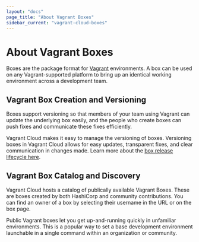 ```yaml
---
layout: "docs"
page_title: "About Vagrant Boxes"
sidebar_current: "vagrant-cloud-boxes"
---
```


# About Vagrant Boxes

Boxes are the package format for [Vagrant](https://vagrantup.com) environments.
A box can be used on any Vagrant-supported platform to bring up an identical
working environment across a development team.

## Vagrant Box Creation and Versioning

Boxes support versioning so that members of your team using Vagrant can update
the underlying box easily, and the people who create boxes can push fixes and
communicate these fixes efficiently.

Vagrant Cloud makes it easy to manage the versioning of boxes.  Versioning boxes in
Vagrant Cloud allows for easy updates, transparent fixes, and clear communication in
changes made. Learn more about the [box release lifecycle
here](/docs/vagrant-cloud/boxes/lifecycle.html).

## Vagrant Box Catalog and Discovery

Vagrant Cloud hosts a catalog of publically available Vagrant Boxes. These are boxes
created by both HashiCorp and community contributions. You can find an owner of
a box by selecting their username in the URL or on the box page.

Public Vagrant boxes let you get up-and-running quickly in unfamiliar
environments.  This is a popular way to set a base development environment
launchable in a single command within an organization or community.
